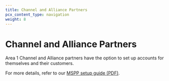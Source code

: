 ```yaml
---
title: Channel and Alliance Partners
pcx_content_type: navigation
weight: 8
---
```


# Channel and Alliance Partners

Area 1 Channel and Alliance partners have the option to set up accounts for themselves and their customers.

For more details, refer to our [MSPP setup guide (PDF)](/email-security/static/MSSP_Onboarding_Deployment_Guide.pdf).


